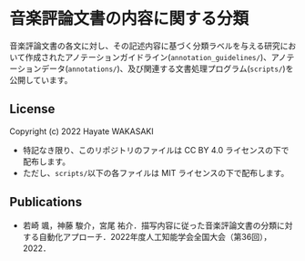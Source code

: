 # 音楽評論文書の内容に関する分類

音楽評論文書の各文に対し、その記述内容に基づく分類ラベルを与える研究において作成されたアノテーションガイドライン(`annotation_guidelines/`)、アノテーションデータ(`annotations/`)、及び関連する文書処理プログラム(`scripts/`)を公開しています。


## License
Copyright (c) 2022 Hayate WAKASAKI
- 特記なき限り、このリポジトリのファイルは CC BY 4.0 ライセンスの下で配布します。
- ただし、`scripts/`以下の各ファイルは MIT ライセンスの下で配布します。

## Publications
- 若崎 颯，神藤 駿介，宮尾 祐介．描写内容に従った音楽評論文書の分類に対する自動化アプローチ．2022年度人工知能学会全国大会（第36回），2022．

